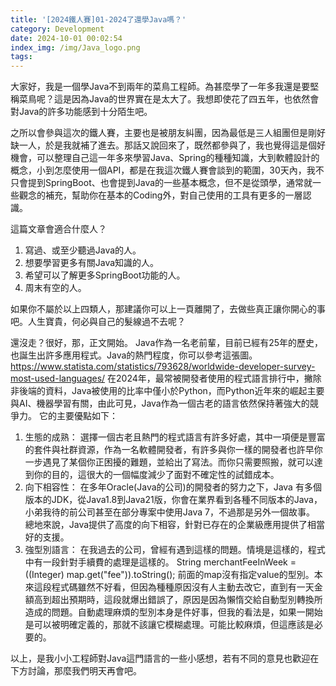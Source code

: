 ```yaml
---
title: '[2024鐵人賽]01-2024了還學Java嗎？'
category: Development
date: 2024-10-01 00:02:54
index_img: /img/Java_logo.png
tags: 
---
```


大家好，我是一個學Java不到兩年的菜鳥工程師。為甚麼學了一年多我還是要堅稱菜鳥呢？這是因為Java的世界實在是太大了。我想即使花了四五年，也依然會對Java的許多功能感到十分陌生吧。

之所以會參與這次的鐵人賽，主要也是被朋友糾團，因為最低是三人組團但是剛好缺一人，於是我就補了進去。那話又說回來了，既然都參與了，我也覺得這是個好機會，可以整理自己這一年多來學習Java、Spring的種種知識，大到軟體設計的概念，小到怎麼使用一個API，都是在我這次鐵人賽會談到的範圍，30天內，我不只會提到SpringBoot、也會提到Java的一些基本概念，但不是從頭學，通常就一些觀念的補充，幫助你在基本的Coding外，對自己使用的工具有更多的一層認識。

這篇文章會適合什麼人？

1. 寫過、或至少聽過Java的人。
2. 想要學習更多有關Java知識的人。
3. 希望可以了解更多SpringBoot功能的人。
4. 周末有空的人。

如果你不屬於以上四類人，那建議你可以上一頁離開了，去做些真正讓你開心的事吧。人生寶貴，何必與自己的髮線過不去呢？

還沒走？很好，那，正文開始。
Java作為一名老前輩，目前已經有25年的歷史，也誕生出許多應用程式。Java的熱門程度，你可以參考這張圖。
https://www.statista.com/statistics/793628/worldwide-developer-survey-most-used-languages/
在2024年，最常被開發者使用的程式語言排行中，撇除非後端的資料，Java被使用的比率中僅小於Python，而Python近年來的崛起主要與AI、機器學習有關，由此可見，Java作為一個古老的語言依然保持著強大的競爭力。
它的主要優點如下：

1. 生態的成熟：
   選擇一個古老且熱門的程式語言有許多好處，其中一項便是豐富的套件與社群資源，作為一名軟體開發者，有許多與你一樣的開發者也許早你一步遇見了某個你正困擾的難題，並給出了寫法。而你只需要照搬，就可以達到你的目的，這很大的一個幅度減少了面對不確定性的試錯成本。
2. 向下相容性：
   在多年Oracle(Java的公司)的開發者的努力之下，Java 有多個版本的JDK，從Java1.8到Java21版，你會在業界看到各種不同版本的Java，小弟我待的前公司甚至在部分專案中使用Java 7，不過那是另外一個故事。
   總地來說，Java提供了高度的向下相容，針對已存在的企業級應用提供了相當好的支援。
3. 強型別語言：
   在我過去的公司，曾經有遇到這樣的問題。情境是這樣的，程式中有一段針對手續費的處理是這樣的。
   String merchantFeeInWeek = ((Integer) map.get("fee")).toString();
   前面的map沒有指定value的型別。本來這段程式碼雖然不好看，但因為種種原因沒有人主動去改它，直到有一天金額高到超出預期時，這段就爆出錯誤了，原因是因為懶惰交給自動型別轉換所造成的問題。自動處理麻煩的型別本身是件好事，但我的看法是，如果一開始是可以被明確定義的，那就不該讓它模糊處理。可能比較麻煩，但這應該是必要的。

以上，是我小小工程師對Java這門語言的一些小感想，若有不同的意見也歡迎在下方討論，那麼我們明天再會吧。